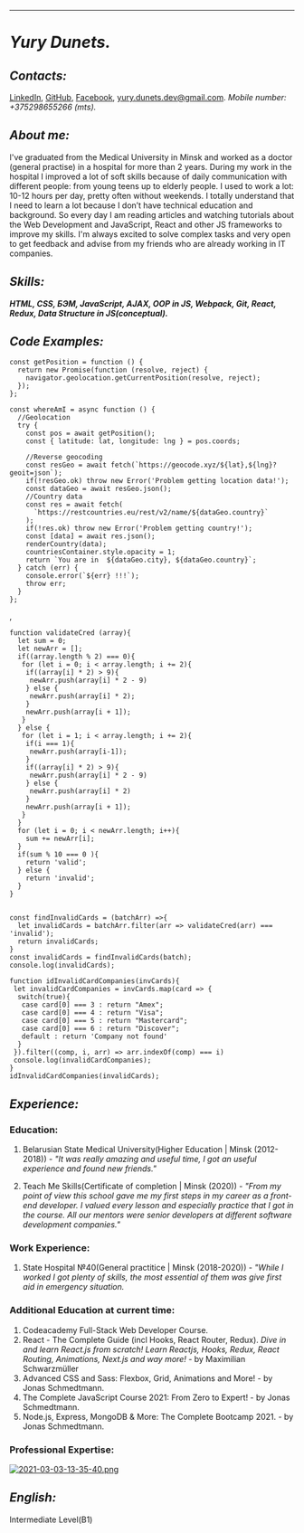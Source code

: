****
# *Yury Dunets.*
## *Contacts:* 
[LinkedIn](https://www.linkedin.com/in/yury-dunets-b193a21bb/), [GitHub](https://github.com/charleswein), [Facebook](https://www.facebook.com/yury.dunets/), yury.dunets.dev@gmail.com.
*Mobile number: +375298655266 (mts).*
## *About me:* 
I've graduated from the Medical University in Minsk and worked as a doctor (general practise) in a hospital for more than 2 years. 
During my work in the hospital I improved a lot of soft skills because of daily communication with different people: from young teens up to elderly people. I used to work a lot: 10-12 hours per day, pretty often without weekends. 
I totally understand that I need to learn a lot because I don’t have technical education and background. So every day I am reading articles and watching tutorials about the Web Development and JavaScript, React and other JS frameworks to improve my skills. I'm always excited to solve complex tasks and very open to get feedback and advise from my friends who are already working in IT companies. 

## *Skills:*
***HTML, CSS, БЭМ, JavaScript, AJAX, OOP in JS, Webpack, Git, React, Redux, Data Structure in JS(conceptual).***
## *Code Examples:* 
```
const getPosition = function () {
  return new Promise(function (resolve, reject) {
    navigator.geolocation.getCurrentPosition(resolve, reject);
  });
};

const whereAmI = async function () {
  //Geolocation
  try {
    const pos = await getPosition();
    const { latitude: lat, longitude: lng } = pos.coords;

    //Reverse geocoding
    const resGeo = await fetch(`https://geocode.xyz/${lat},${lng}?geoit=json`);
    if(!resGeo.ok) throw new Error('Problem getting location data!');
    const dataGeo = await resGeo.json();
    //Country data
    const res = await fetch(
      `https://restcountries.eu/rest/v2/name/${dataGeo.country}`
    );
    if(!res.ok) throw new Error('Problem getting country!');
    const [data] = await res.json();
    renderCountry(data);
    countriesContainer.style.opacity = 1;
    return `You are in  ${dataGeo.city}, ${dataGeo.country}`;
  } catch (err) {
    console.error(`${err} !!!`);
    throw err;
  }
};
```
,
```
function validateCred (array){
  let sum = 0;
  let newArr = [];
  if((array.length % 2) === 0){
   for (let i = 0; i < array.length; i += 2){
    if((array[i] * 2) > 9){
     newArr.push(array[i] * 2 - 9)
    } else {
     newArr.push(array[i] * 2);
    }
    newArr.push(array[i + 1]);
   }
  } else {
   for (let i = 1; i < array.length; i += 2){
    if(i === 1){
     newArr.push(array[i-1]);
    }
    if((array[i] * 2) > 9){
     newArr.push(array[i] * 2 - 9)
    } else {
     newArr.push(array[i] * 2)
    }
    newArr.push(array[i + 1]);
   }
  }
  for (let i = 0; i < newArr.length; i++){
    sum += newArr[i];
  }
  if(sum % 10 === 0 ){
    return 'valid';
  } else {
    return 'invalid';
  }
}


const findInvalidCards = (batchArr) =>{
  let invalidCards = batchArr.filter(arr => validateCred(arr) === 'invalid');
  return invalidCards;
}
const invalidCards = findInvalidCards(batch);
console.log(invalidCards);

function idInvalidCardCompanies(invCards){
 let invalidCardCompanies = invCards.map(card => {
  switch(true){
   case card[0] === 3 : return "Amex"; 
   case card[0] === 4 : return "Visa"; 
   case card[0] === 5 : return "Mastercard";
   case card[0] === 6 : return "Discover"; 
   default : return 'Company not found'
  }
 }).filter((comp, i, arr) => arr.indexOf(comp) === i)
 console.log(invalidCardCompanies);
}
idInvalidCardCompanies(invalidCards);
```
## *Experience:*
### **Education:**
  1. Belarusian State Medical University(Higher Education | Minsk (2012-2018)) - *"It was really amazing and useful time, I got an useful experience and found new friends."*
   
  2. Teach Me Skills(Сertificate of completion | Minsk (2020)) - *"From my point of view this school gave me my first steps in my career as a front-end developer. I valued every lesson and especially practiсe that I got in the course. All our mentors were senior developers at different software development companies."*
### **Work Experience:**
  1. State Hospital №40(General practitice | Minsk (2018-2020)) - *"While I worked I got plenty of skills, the most essential of them was give first aid in emergency situation.*
### **Additional Education at current time:**
  1. Codeacademy Full-Stack Web Developer Course.
  2. React - The Complete Guide (incl Hooks, React Router, Redux). *Dive in and learn React.js from scratch! Learn Reactjs, Hooks, Redux, React Routing, Animations, Next.js and way more!* - by Maximilian Schwarzmüller
  3. Advanced CSS and Sass: Flexbox, Grid, Animations and More! - by Jonas Schmedtmann.
  4. The Complete JavaScript Course 2021: From Zero to Expert! - by Jonas Schmedtmann.
  5. Node.js, Express, MongoDB & More: The Complete Bootcamp 2021. - by Jonas Schmedtmann.

### **Professional Expertise:**
[![2021-03-03-13-35-40.png](https://i.postimg.cc/cLbWFTFP/2021-03-03-13-35-40.png)](https://postimg.cc/3kmzRj5Z)
## *English:*
Intermediate Level(B1)
